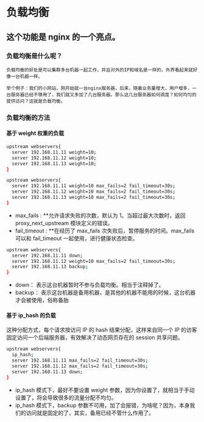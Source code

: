 # 负载均衡

## 这个功能是 nginx 的一个亮点。

### 负载均衡是什么呢？

    负载均衡的好处是可以集群多台机器一起工作，并且对外的IP和域名是一样的，外界看起来就好像一台机器一样。

    举个例子：我们的小网站，刚开始就一台nginx服务器，后来，随着业务量增大，用户增多，一台服务器已经不够用了，我们就又多加了几台服务器。那么这几台服务器如何调度？如何均匀的提供访问？这就是负载均衡。

### 负载均衡的方法

#### 基于 weight 权重的负载

```bash
upstream webservers{
  server 192.168.11.11 weight=10;
  server 192.168.11.12 weight=10;
  server 192.168.11.13 weight=10;
}
```

```bash
upstream webservers{
  server 192.168.11.11 weight=10 max_fails=2 fail_timeout=30s;
  server 192.168.11.12 weight=10 max_fails=2 fail_timeout=30s;
  server 192.168.11.13 weight=10 max_fails=2 fail_timeout=30s;
}
```

- max_fails : \*\*允许请求失败的次数，默认为 1。当超过最大次数时，返回 proxy_next_upstream 模块定义的错误。
- fail_timeout : \*\*在经历了 max_fails 次失败后，暂停服务的时间。max_fails 可以和 fail_timeout 一起使用，进行健康状态检查。

```bash
upstream webservers{
  server 192.168.11.11 down;
  server 192.168.11.12 weight=10 max_fails=2 fail_timeout=30s;
  server 192.168.11.13 backup;
}
```

- down： 表示这台机器暂时不参与负载均衡。相当于注释掉了。
- backup： 表示这台机器是备用机器，是其他的机器不能用的时候，这台机器才会被使用，俗称备胎

#### 基于 ip_hash 的负载

这种分配方式，每个请求按访问 IP 的 hash 结果分配，这样来自同一个 IP 的访客固定访问一个后端服务器，有效解决了动态网页存在的 session 共享问题。

```bash
upstream webservers{
  ip_hash;
  server 192.168.11.11 max_fails=2 fail_timeout=30s;
  server 192.168.11.12 max_fails=2 fail_timeout=30s;
  server 192.168.11.13 down;
}
```

- ip_hash 模式下，最好不要设置 weight 参数，因为你设置了，就相当于手动设置了，将会导致很多的流量分配不均匀。
- ip_hash 模式下，backup 参数不可用，加了会报错，为啥呢？因为，本身我们的访问就是固定的了，其实，备用已经不管什么作用了。
